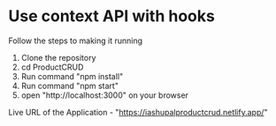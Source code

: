 # Use context API with hooks

Follow the steps to making it running

1. Clone the repository
2. cd ProductCRUD
3. Run command "npm install"
4. Run command "npm start"
5. open "http://localhost:3000" on your browser

 Live URL of the Application - "https://iashupalproductcrud.netlify.app/"